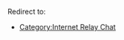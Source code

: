 Redirect to:

*   [Category:Internet Relay Chat](/index.php/Category:Internet_Relay_Chat "Category:Internet Relay Chat")